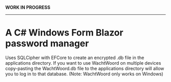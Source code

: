 <b>WORK IN PROGRESS </b>

<hr> 
<h1> A C# Windows Form Blazor password manager </h1> 
Uses SQLCipher with EFCore to create an encrypted .db file in the applications directory. If you want to use WachtWoord on multiple devices copy-pasting the WachtWoord.db file to the applications directory will allow you to log in to that database. (Note: WachtWoord only works on Windows)
